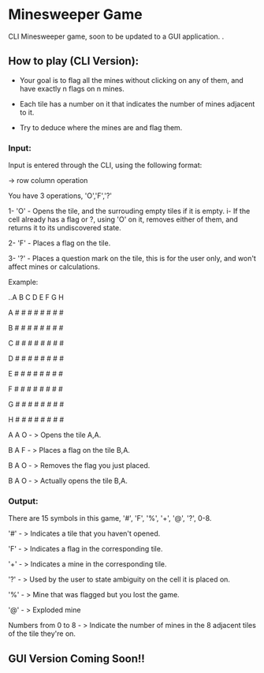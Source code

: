 # Minesweeper Game
CLI Minesweeper game, soon to be updated to a GUI application.
.

## How to play (CLI Version):

- Your goal is to flag all the mines without clicking on any of them, and have exactly n flags on n mines.

- Each tile has a number on it that indicates the number of mines adjacent to it.

- Try to deduce where the mines are and flag them.


### Input: 

Input is entered through the CLI, using the following format:

-> row column operation

You have 3 operations, 'O','F','?'

1- 'O' - Opens the tile, and the surrouding empty tiles if it is empty.
    i- If the cell already has a flag or ?, using 'O' on it, removes either of them, and returns it to its undiscovered state.
    
2- 'F' - Places a flag on the tile.

3- '?' - Places a question mark on the tile, this is for the user only, and won't affect mines or calculations.

Example:

..A B C D E F G H 
  
A # # # # # # # # 

B # # # # # # # # 

C # # # # # # # # 

D # # # # # # # # 

E # # # # # # # # 

F # # # # # # # # 

G # # # # # # # # 

H # # # # # # # # 

A A O - > Opens the tile A,A.

B A F - > Places a flag on the tile B,A.

B A O - > Removes the flag you just placed.

B A O - > Actually opens the tile B,A.

### Output: 

There are 15 symbols in this game, '#', 'F', '%', '+', '@', '?', 0-8.

'#' - > Indicates a tile that you haven't opened.

'F' - > Indicates a flag in the corresponding tile.

'+' - > Indicates a mine in the corresponding tile.

'?' - > Used by the user to state ambiguity on the cell it is placed on.

'%' - > Mine that was flagged but you lost the game.

'@' - > Exploded mine

Numbers from 0 to 8 - > Indicate the number of mines in the 8 adjacent tiles of the tile they're on.

## GUI Version Coming Soon!!
